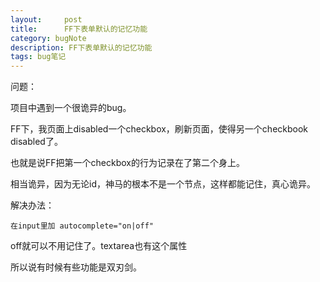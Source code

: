 ```yaml
---
layout:     post
title:      FF下表单默认的记忆功能
category: bugNote
description: FF下表单默认的记忆功能
tags: bug笔记
---
```


问题：

项目中遇到一个很诡异的bug。

FF下，我页面上disabled一个checkbox，刷新页面，使得另一个checkbook disabled了。

也就是说FF把第一个checkbox的行为记录在了第二个身上。

相当诡异，因为无论id，神马的根本不是一个节点，这样都能记住，真心诡异。



解决办法：

    在input里加 autocomplete="on|off"

off就可以不用记住了。textarea也有这个属性

所以说有时候有些功能是双刃剑。